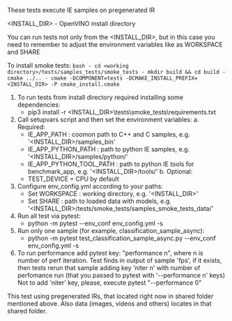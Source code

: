 These tests execute IE samples on pregenerated IR

<INSTALL_DIR> - OpenVINO install directory

You can run tests not only from the <INSTALL_DIR>, but in this case you need to remember to adjust the environment variables like as WORKSPACE and SHARE

To install smoke tests:
    ``` bash
    - cd <working directory>/tests/samples_tests/smoke_tests
    - mkdir build && cd build
    - cmake ../..
    - cmake -DCOMPONENT=tests -DCMAKE_INSTALL_PREFIX=<INSTALL_DIR> -P cmake_install.cmake
    ```
1. To run tests from install directory required installing some dependencies: 
    - pip3 install -r  <INSTALL_DIR>\tests\smoke_tests\requirements.txt
2. Call setupvars script and then set the environment variables:
a. Required:
    - IE_APP_PATH : coomon path to C++ and C samples, e.g. '<INSTALL_DIR>/samples_bin'
    - IE_APP_PYTHON_PATH : path to python IE samples, e.g. '<INSTALL_DIR>/samples/python/'
    - IE_APP_PYTHON_TOOL_PATH : path to python IE tools for benchmark_app, e.g. '<INSTALL_DIR>/tools/' 
b. Optional:
    - TEST_DEVICE = CPU by default
3. Configure env_config.yml according to your paths:
    - Set WORKSPACE : working directory, e.g. '<INSTALL_DIR>'
    - Set SHARE : path to loaded data with models, e.g. '<INSTALL_DIR>/tests/smoke_tests/samples_smoke_tests_data/' 
4. Run all test via pytest:	
    - python -m pytest --env_conf env_config.yml -s 
5. Run only one sample (for example, classification_sample_async):
    - python -m pytest test_classification_sample_async.py  --env_conf env_config.yml -s 
6. To run performance add pytest key: "performance n", where n is number of perf iteration.
   Test finds in output of sample 'fps', if it exists,
   then tests rerun that sample adding key 'niter n' with number of perfomance run (that you passed to pytest with '--performance n' keys)
   Not to add 'niter' key, please, execute pytest "--performance 0"

This test using pregenerated IRs, that located right now in shared folder mentioned above. Also data (images, videos and others) locates in that shared folder.
